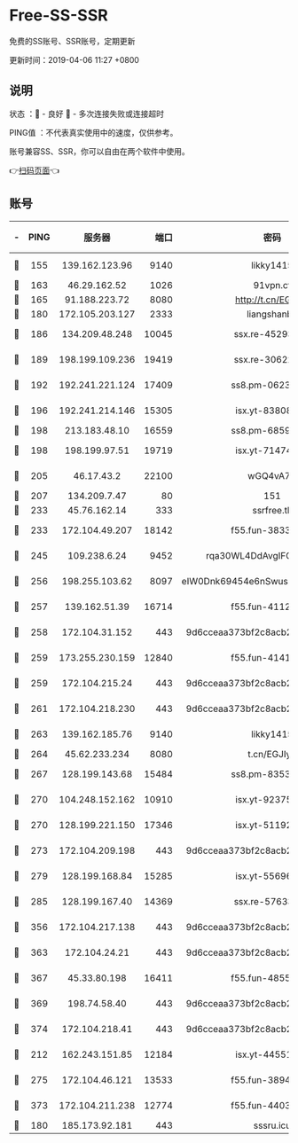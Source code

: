 # Free-SS-SSR

免费的SS账号、SSR账号，定期更新

更新时间：2019-04-06 11:27 +0800

## 说明

状态     ：🙂 - 良好 🙁 - 多次连接失败或连接超时

PING值   ：不代表真实使用中的速度，仅供参考。

账号兼容SS、SSR，你可以自由在两个软件中使用。

👉[扫码页面](https://liesauer.github.io/Free-SS-SSR/)👈

## 账号

|-|PING|服务器|端口|密码|加密方式|区域|
|:----:|:----:|:-----:|-----:|:----:|:----:|:----:|
|🙂|155|139.162.123.96|9140|likky1415|aes-256-cfb|JP|
|🙂|163|46.29.162.52|1026|91vpn.cf|rc4-md5|RU|
|🙂|165|91.188.223.72|8080|http://t.cn/EGJIyrl|rc4-md5|RU|
|🙂|180|172.105.203.127|2333|liangshanbo|chacha20|JP|
|🙂|186|134.209.48.248|10045|ssx.re-45293607|aes-256-cfb|US|
|🙂|189|198.199.109.236|19419|ssx.re-30622705|aes-256-cfb|US|
|🙂|192|192.241.221.124|17409|ss8.pm-06236713|aes-256-cfb|US|
|🙂|196|192.241.214.146|15305|isx.yt-83808561|aes-256-cfb|US|
|🙂|198|213.183.48.10|16559|ss8.pm-68592266|rc4-md5|RU|
|🙂|198|198.199.97.51|19719|isx.yt-71474069|aes-256-cfb|US|
|🙂|205|46.17.43.2|22100|wGQ4vA7D|aes-256-gcm|RU|
|🙂|207|134.209.7.47|80|151|chacha20|US|
|🙂|233|45.76.162.14|333|ssrfree.tk|rc4|SG|
|🙂|233|172.104.49.207|18142|f55.fun-38335562|aes-256-cfb|SG|
|🙂|245|109.238.6.24|9452|rqa30WL4DdAvgIFG6Fs3znzTa|aes-256-cfb|FR|
|🙂|256|198.255.103.62|8097|eIW0Dnk69454e6nSwuspv9DmS201tQ0D|aes-256-cfb|US|
|🙂|257|139.162.51.39|16714|f55.fun-41127921|aes-256-cfb|SG|
|🙂|258|172.104.31.152|443|9d6cceaa373bf2c8acb22e60b6a58be6|aes-256-cfb|US|
|🙂|259|173.255.230.159|12840|f55.fun-41413045|aes-256-cfb|US|
|🙂|259|172.104.215.24|443|9d6cceaa373bf2c8acb22e60b6a58be6|aes-256-cfb|US|
|🙂|261|172.104.218.230|443|9d6cceaa373bf2c8acb22e60b6a58be6|aes-256-cfb|US|
|🙂|263|139.162.185.76|9140|likky1415|aes-256-cfb|DE|
|🙂|264|45.62.233.234|8080|t.cn/EGJIyrl|rc4-md5|CA|
|🙂|267|128.199.143.68|15484|ss8.pm-83534389|aes-256-cfb|SG|
|🙂|270|104.248.152.162|10910|isx.yt-92375658|aes-256-cfb|SG|
|🙂|270|128.199.221.150|17346|isx.yt-51192265|aes-256-cfb|SG|
|🙂|273|172.104.209.198|443|9d6cceaa373bf2c8acb22e60b6a58be6|aes-256-cfb|US|
|🙂|279|128.199.168.84|15285|isx.yt-55696582|aes-256-cfb|SG|
|🙂|285|128.199.167.40|14369|ssx.re-57633451|aes-256-cfb|SG|
|🙂|356|172.104.217.138|443|9d6cceaa373bf2c8acb22e60b6a58be6|aes-256-cfb|US|
|🙂|363|172.104.24.21|443|9d6cceaa373bf2c8acb22e60b6a58be6|aes-256-cfb|US|
|🙂|367|45.33.80.198|16411|f55.fun-48556227|aes-256-cfb|US|
|🙂|369|198.74.58.40|443|9d6cceaa373bf2c8acb22e60b6a58be6|aes-256-cfb|US|
|🙂|374|172.104.218.41|443|9d6cceaa373bf2c8acb22e60b6a58be6|aes-256-cfb|US|
|🙂|212|162.243.151.85|12184|isx.yt-44551935|aes-256-cfb|US|
|🙂|275|172.104.46.121|13533|f55.fun-38943433|aes-256-cfb|SG|
|🙂|373|172.104.211.238|12774|f55.fun-44032387|aes-256-cfb|US|
|🙁|180|185.173.92.181|443|sssru.icu|rc4-md5|RU|
